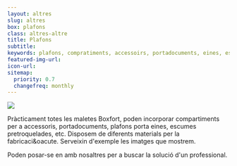 ```yaml
---
layout: altres
slug: altres
box: plafons
class: altres-altre
title: Plafons
subtitle:
keywords: plafons, compratiments, accessoirs, portadocuments, eines, escumes, pretroquelades
featured-img-url:
icon-url: 
sitemap:
  priority: 0.7
  changefreq: monthly
--- 
```


 	
<p class="text-center"><img src="{{ site.base_url }}/assets/img/01-thumbnail-box-fort-altres-plafons-carpetes.jpg"></p>

Pràcticament totes les maletes Boxfort, poden incorporar compartiments per a accessoris, portadocuments, plafons porta eines, escumes pretroquelades, etc. Disposem de diferents materials per la fabricaci&oacute. Serveixin d'exemple les imatges que mostrem. 

Poden posar-se en amb nosaltres per a buscar la solució d'un professional.